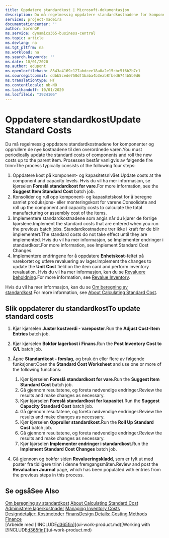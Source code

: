 ```yaml
---
title: Oppdatere standardkost | Microsoft-dokumentasjon
description: Du må regelmessig oppdatere standardkostnadene for komponenter og opprullere de nye kostnadene til den overordnede varen.
services: project-madeira
documentationcenter: ''
author: SorenGP
ms.service: dynamics365-business-central
ms.topic: article
ms.devlang: na
ms.tgt_pltfrm: na
ms.workload: na
ms.search.keywords: ''
ms.date: 10/01/2020
ms.author: edupont
ms.openlocfilehash: 8343a4169c127abdcee18a0a2e15cbc5f6b2b7c1
ms.sourcegitcommit: ddbb5cede750df1baba4b3eab8fbed6744b5b9d6
ms.translationtype: HT
ms.contentlocale: nb-NO
ms.lasthandoff: 10/01/2020
ms.locfileid: "3924106"
---
```

# <a name="update-standard-costs"></a><span data-ttu-id="36e54-103">Oppdatere standardkost</span><span class="sxs-lookup"><span data-stu-id="36e54-103">Update Standard Costs</span></span>
<span data-ttu-id="36e54-104">Du må regelmessig oppdatere standardkostnadene for komponenter og opprullere de nye kostnadene til den overordnede varen.</span><span class="sxs-lookup"><span data-stu-id="36e54-104">You must periodically update the standard costs of components and roll the new costs up to the parent item.</span></span> <span data-ttu-id="36e54-105">Prosessen består vanligvis av følgende fire trinn:</span><span class="sxs-lookup"><span data-stu-id="36e54-105">The process typically consists of the following four steps:</span></span>  

1.  <span data-ttu-id="36e54-106">Oppdatere kost på komponent- og kapasitetsnivået.</span><span class="sxs-lookup"><span data-stu-id="36e54-106">Update costs at the component and capacity levels.</span></span> <span data-ttu-id="36e54-107">Hvis du vil ha mer informasjon, se kjørselen **Foreslå standardkost for vare**.</span><span class="sxs-lookup"><span data-stu-id="36e54-107">For more information, see the **Suggest Item Standard Cost** batch job.</span></span>  
2.  <span data-ttu-id="36e54-108">Konsolider og rull opp komponent- og kapasitetskost for å beregne samlet produksjons- eller monteringskost for varene.</span><span class="sxs-lookup"><span data-stu-id="36e54-108">Consolidate and roll up the component and capacity costs to calculate the total manufacturing or assembly cost of the items.</span></span>  
3.  <span data-ttu-id="36e54-109">Implementere standardkostnadene som angis når du kjører de forrige kjørslene.</span><span class="sxs-lookup"><span data-stu-id="36e54-109">Implement the standard costs that are entered when you run the previous batch jobs.</span></span> <span data-ttu-id="36e54-110">Standardkostnadene trer ikke i kraft før de blir implementert.</span><span class="sxs-lookup"><span data-stu-id="36e54-110">The standard costs do not take effect until they are implemented.</span></span> <span data-ttu-id="36e54-111">Hvis du vil ha mer informasjon, se Implementer endringer i standardkost.</span><span class="sxs-lookup"><span data-stu-id="36e54-111">For more information, see Implement Standard Cost Changes.</span></span>  
4.  <span data-ttu-id="36e54-112">Implementere endringene for å oppdatere **Enhetskost**-feltet på varekortet og utføre revaluering av lager.</span><span class="sxs-lookup"><span data-stu-id="36e54-112">Implement the changes to update the **Unit Cost** field on the item card and perform inventory revaluation.</span></span> <span data-ttu-id="36e54-113">Hvis du vil ha mer informasjon, kan du se [Revaluere beholdning](inventory-how-revalue-inventory.md).</span><span class="sxs-lookup"><span data-stu-id="36e54-113">For more information, see [Revalue Inventory](inventory-how-revalue-inventory.md).</span></span>  

<span data-ttu-id="36e54-114">Hvis du vil ha mer informasjon, kan du se [Om beregning av standardkost](finance-about-calculating-standard-cost.md).</span><span class="sxs-lookup"><span data-stu-id="36e54-114">For more information, see [About Calculating Standard Cost](finance-about-calculating-standard-cost.md).</span></span>  
## <a name="to-update-standard-costs"></a><span data-ttu-id="36e54-115">Slik oppdaterer du standardkost</span><span class="sxs-lookup"><span data-stu-id="36e54-115">To update standard costs</span></span>  
1.  <span data-ttu-id="36e54-116">Kjør kjørselen **Juster kostverdi - vareposter**.</span><span class="sxs-lookup"><span data-stu-id="36e54-116">Run the **Adjust Cost-Item Entries** batch job.</span></span>  
2.  <span data-ttu-id="36e54-117">Kjør kjørselen **Bokfør lagerkost i Finans**.</span><span class="sxs-lookup"><span data-stu-id="36e54-117">Run the **Post Inventory Cost to G/L** batch job.</span></span>  
3.  <span data-ttu-id="36e54-118">Åpne **Standardkost - forslag**, og bruk én eller flere av følgende funksjoner:</span><span class="sxs-lookup"><span data-stu-id="36e54-118">Open the **Standard Cost Worksheet** and use one or more of the following functions:</span></span>  

    1.  <span data-ttu-id="36e54-119">Kjør kjørselen **Foreslå standardkost for vare**.</span><span class="sxs-lookup"><span data-stu-id="36e54-119">Run the **Suggest Item Standard Cost** batch job.</span></span>  
    2.  <span data-ttu-id="36e54-120">Gå gjennom resultatene, og foreta nødvendige endringer.</span><span class="sxs-lookup"><span data-stu-id="36e54-120">Review the results and make changes as necessary.</span></span>  
    3.  <span data-ttu-id="36e54-121">Kjør kjørselen **Foreslå standardkost for kapasitet**.</span><span class="sxs-lookup"><span data-stu-id="36e54-121">Run the **Suggest Capacity Standard Cost** batch job.</span></span>  
    4.  <span data-ttu-id="36e54-122">Gå gjennom resultatene, og foreta nødvendige endringer.</span><span class="sxs-lookup"><span data-stu-id="36e54-122">Review the results and make changes as necessary.</span></span>
    5. <span data-ttu-id="36e54-123">Kjør kjørselen **Oppruller standardkost**.</span><span class="sxs-lookup"><span data-stu-id="36e54-123">Run the **Roll Up Standard Cost** batch job.</span></span>
    6.  <span data-ttu-id="36e54-124">Gå gjennom resultatene, og foreta nødvendige endringer.</span><span class="sxs-lookup"><span data-stu-id="36e54-124">Review the results and make changes as necessary.</span></span>
    7.  <span data-ttu-id="36e54-125">Kjør kjørselen **Implementer endringer i standardkost**.</span><span class="sxs-lookup"><span data-stu-id="36e54-125">Run the **Implement Standard Cost Changes** batch job.</span></span>  
4.  <span data-ttu-id="36e54-126">Gå gjennom og bokfør siden **Revalueringskladd**, som er fylt ut med poster fra tidligere trinn i denne fremgangsmåten.</span><span class="sxs-lookup"><span data-stu-id="36e54-126">Review and post the **Revaluation Journal** page, which has been populated with entries from the previous steps in this process.</span></span>  

## <a name="see-also"></a><span data-ttu-id="36e54-127">Se også</span><span class="sxs-lookup"><span data-stu-id="36e54-127">See Also</span></span>  
 <span data-ttu-id="36e54-128">[Om beregning av standardkost](finance-about-calculating-standard-cost.md) </span><span class="sxs-lookup"><span data-stu-id="36e54-128">[About Calculating Standard Cost](finance-about-calculating-standard-cost.md) </span></span>  
 <span data-ttu-id="36e54-129">[Administrere lagerkostnader](finance-manage-inventory-costs.md) </span><span class="sxs-lookup"><span data-stu-id="36e54-129">[Managing Inventory Costs](finance-manage-inventory-costs.md) </span></span>  
 <span data-ttu-id="36e54-130">[Designdetaljer: Kostmetoder](design-details-costing-methods.md) [Finans](finance.md)</span><span class="sxs-lookup"><span data-stu-id="36e54-130">[Design Details: Costing Methods](design-details-costing-methods.md) [Finance](finance.md)</span></span>  
 <span data-ttu-id="36e54-131">[Arbeide med [!INCLUDE[d365fin](includes/d365fin_md.md)]](ui-work-product.md)</span><span class="sxs-lookup"><span data-stu-id="36e54-131">[Working with [!INCLUDE[d365fin](includes/d365fin_md.md)]](ui-work-product.md)</span></span>  
